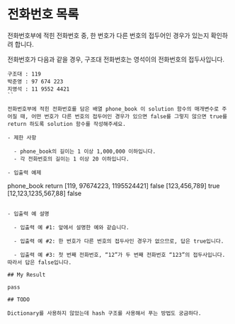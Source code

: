 # 전화번호 목록

전화번호부에 적힌 전화번호 중, 한 번호가 다른 번호의 접두어인 경우가 있는지 확인하려 합니다.

전화번호가 다음과 같을 경우, 구조대 전화번호는 영석이의 전화번호의 접두사입니다.

```
구조대 : 119
박준영 : 97 674 223
지영석 : 11 9552 4421
``

전화번호부에 적힌 전화번호를 담은 배열 phone_book 이 solution 함수의 매개변수로 주어질 때, 어떤 번호가 다른 번호의 접두어인 경우가 있으면 false를 그렇지 않으면 true를 return 하도록 solution 함수를 작성해주세요.

- 제한 사항

  - phone_book의 길이는 1 이상 1,000,000 이하입니다.
  - 각 전화번호의 길이는 1 이상 20 이하입니다.
  
- 입출력 예제

```
phone_book	                        return
[119, 97674223, 1195524421]	        false
[123,456,789]	                      true
[12,123,1235,567,88]	              false
```

- 입출력 예 설명

  - 입출력 예 #1: 앞에서 설명한 예와 같습니다.

  - 입출력 예 #2: 한 번호가 다른 번호의 접두사인 경우가 없으므로, 답은 true입니다.

  - 입출력 예 #3: 첫 번째 전화번호, “12”가 두 번째 전화번호 “123”의 접두사입니다. 따라서 답은 false입니다.
  
## My Result

pass

## TODO

Dictionary를 사용하지 않았는데 hash 구조를 사용해서 푸는 방법도 궁금하다.
